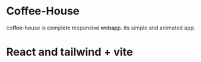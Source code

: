 # Coffee-House

coffee-house is complete responsive webapp.
its simple and animated app.

# React and tailwind + vite


